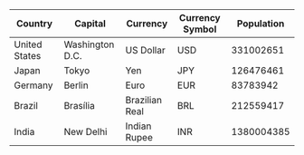 Country|Capital|Currency|Currency Symbol|Population
-------|-------|--------|---------------|----------
United States|Washington D.C.|US Dollar|USD|331002651
Japan|Tokyo|Yen|JPY|126476461
Germany|Berlin|Euro|EUR|83783942
Brazil|Brasília|Brazilian Real|BRL|212559417
India|New Delhi|Indian Rupee|INR|1380004385